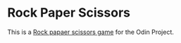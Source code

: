 # Rock Paper Scissors
This is a [Rock papaer scissors game](https://www.theodinproject.com/paths/foundations/courses/foundations/lessons/rock-paper-scissors) for the Odin Project.